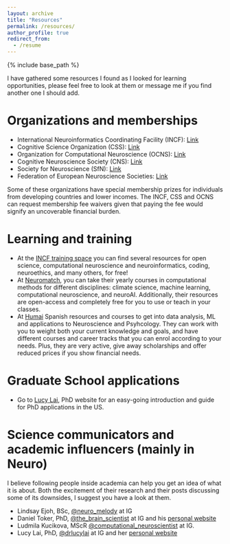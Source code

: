 ```yaml
---
layout: archive
title: "Resources"
permalink: /resources/
author_profile: true
redirect_from:
  - /resume
---
```


{% include base_path %}

I have gathered some resources I found as I looked for learning opportunities, please feel free to look at them or message me if you find another one I should add.

Organizations and memberships
======
* International Neuroinformatics Coordinating Facility (INCF): [Link](https://www.incf.org/)
* Cognitive Science Organization (CSS): [Link](https://cognitivesciencesociety.org/)
* Organization for Computational Neuroscience (OCNS): [Link](https://www.cnsorg.org/)
* Cognitive Neuroscience Society (CNS): [Link](https://www.cogneurosociety.org/)
* Society for Neuroscience (SfN): [Link](https://www.sfn.org/)
* Federation of European Neuroscience Societies: [Link](https://www.fens.org/)

Some of these organizations have special membership prizes for individuals from developing countries and lower incomes. The INCF, CSS and OCNS can request membership fee waivers given that paying the fee would signify an uncoverable financial burden.

Learning and training
======
* At the [INCF training space](https://training.incf.org/) you can find several resources for open science, computational neuroscience and neuroinformatics, coding, neuroethics, and many others, for free!
* At [Neuromatch](https://neuromatch.io/), you can take their yearly courses in computational methods for different disciplines: climate science, machine learning, computational neuroscience, and neuroAI. Additionally, their resources are open-access and completely free for you to use or teach in your classes.
* At [Humai](https://humai.com.ar/) Spanish resources and courses to get into data analysis, ML and applications to Neuroscience and Psyhcology. They can work with you to weight both your current knowledge and goals, and have different courses and career tracks that you can enrol according to your needs. Plus, they are very active, give away scholarships and offer reduced prices if you show financial needs.

Graduate School applications
======
* Go to [Lucy Lai](https://lucylai.com/), PhD website for an easy-going introduction and guide for PhD applications in the US.

Science communicators and academic influencers (mainly in Neuro)
======
I believe following people inside academia can help you get an idea of what it is about. Both the excitement of their research and their posts discussing some of its downsides, I suggest you have a look at them.
* Lindsay Ejoh, BSc, [@neuro_melody](https://www.instagram.com/neuro_melody/) at IG
* Daniel Toker, PhD, [@the_brain_scientist](https://www.instagram.com/the_brain_scientist/) at IG and his [personal website](https://thebrainscientist.com/)
* Ludmila Kucikova, MScR [@computational_neuroscientist](https://www.instagram.com/computational_neuroscientist/) at IG.
* Lucy Lai, PhD, [@drlucylai](https://www.instagram.com/drlucylai/) at IG and her [personal website](https://lucylai.com/)

